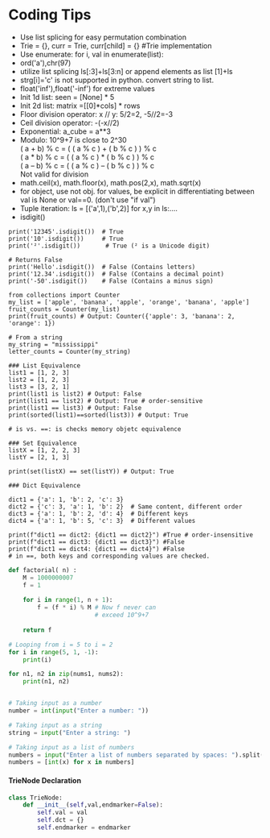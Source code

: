 # Coding Tips
* Use list splicing for easy permutation combination
* Trie = {}, curr = Trie, curr[child] = {} #Trie implementation 
* Use enumerate: for i, val in enumerate(list):
* ord('a'),chr(97)
* utilize list splicing ls[:3]+ls[3:n] or append elements as list [1]+ls
* strg[i]='c' is not supported in python. convert string to list. 
* float('inf'),float('-inf') for extreme values
* Init 1d list: seen = [None] * 5 
* Init 2d list: matrix =[[0]*cols] * rows
* Floor division operator: x // y: 5/2=2, -5//2=-3
* Ceil division operator: -(-x//2)
* Exponential: a_cube = a**3
* Modulo: 10^9+7 is close to 2^30 \
( a + b) % c = ( ( a % c ) + ( b % c ) ) % c \
( a * b) % c = ( ( a % c ) * ( b % c ) ) % c \
( a – b) % c = ( ( a % c ) – ( b % c ) ) % c \
Not valid for division
* math.ceil(x), math.floor(x), math.pos(2,x), math.sqrt(x)
* for object, use not obj. for values, be explicit in differentiating between val is None or val==0. (don't use "if val")
* Tuple iteration: ls = [('a',1),('b',2)] for x,y in ls:....
* isdigit()
```
print('12345'.isdigit())  # True
print('10'.isdigit())     # True
print('²'.isdigit())       # True (² is a Unicode digit)

# Returns False
print('Hello'.isdigit())  # False (Contains letters)
print('12.34'.isdigit())  # False (Contains a decimal point)
print('-50'.isdigit())    # False (Contains a minus sign)
```

```
from collections import Counter
my_list = ['apple', 'banana', 'apple', 'orange', 'banana', 'apple']
fruit_counts = Counter(my_list)
print(fruit_counts) # Output: Counter({'apple': 3, 'banana': 2, 'orange': 1})

# From a string
my_string = "mississippi"
letter_counts = Counter(my_string)
```

```
### List Equivalence
list1 = [1, 2, 3]
list2 = [1, 2, 3]
list3 = [3, 2, 1]
print(list1 is list2) # Output: False
print(list1 == list2) # Output: True # order-sensitive
print(list1 == list3) # Output: False
print(sorted(list1)==sorted(list3)) # Output: True

# is vs. ==: is checks memory objetc equivalence

### Set Equivalence
listX = [1, 2, 2, 3]
listY = [2, 1, 3]

print(set(listX) == set(listY)) # Output: True

### Dict Equivalence

dict1 = {'a': 1, 'b': 2, 'c': 3}
dict2 = {'c': 3, 'a': 1, 'b': 2}  # Same content, different order
dict3 = {'a': 1, 'b': 2, 'd': 4}  # Different keys
dict4 = {'a': 1, 'b': 5, 'c': 3}  # Different values

print(f"dict1 == dict2: {dict1 == dict2}") #True # order-insensitive
print(f"dict1 == dict3: {dict1 == dict3}") #False
print(f"dict1 == dict4: {dict1 == dict4}") #False
# in ==, both keys and corresponding values are checked.
```

``` python
def factorial( n) :
    M = 1000000007
    f = 1
 
    for i in range(1, n + 1): 
        f = (f * i) % M # Now f never can 
                        # exceed 10^9+7 
 
    return f 
```
```python
# Looping from i = 5 to i = 2
for i in range(5, 1, -1):
    print(i)
```
```python
for n1, n2 in zip(nums1, nums2):
    print(n1, n2)
```
``` python

# Taking input as a number
number = int(input("Enter a number: "))

# Taking input as a string
string = input("Enter a string: ")

# Taking input as a list of numbers
numbers = input("Enter a list of numbers separated by spaces: ").split()
numbers = [int(x) for x in numbers]
```

#### TrieNode Declaration
```python
class TrieNode:
    def __init__(self,val,endmarker=False):
        self.val = val
        self.dct = {}
        self.endmarker = endmarker
```
